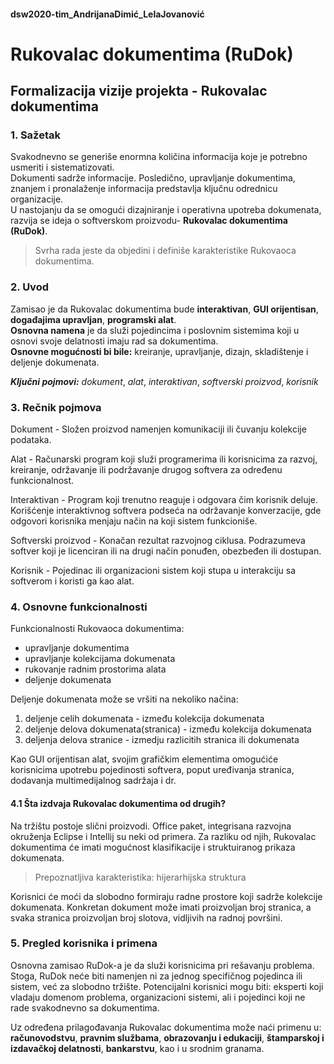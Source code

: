 #### dsw2020-tim_AndrijanaDimić_LelaJovanović

# **Rukovalac dokumentima (RuDok)**

## Formalizacija vizije projekta - Rukovalac dokumentima 
### 1. Sažetak
Svakodnevno se generiše enormna količina informacija koje je potrebno usmeriti i sistematizovati.   
Dokumenti sadrže informacije. 
Posledično, upravljanje dokumentima, znanjem i pronalaženje informacija predstavlja ključnu odrednicu organizacije.   
U nastojanju da se omogući dizajniranje i operativna upotreba dokumenata, razvija se ideja o softverskom proizvodu- **Rukovalac dokumentima (RuDok)**. 
> Svrha rada jeste da objedini i definiše karakteristike Rukovaoca dokumentima.

### 2. Uvod
Zamisao je da Rukovalac dokumentima bude **interaktivan**, **GUI orijentisan**, **događajima upravljan**, **programski alat**.   
**Osnovna namena** je da služi pojedincima i poslovnim sistemima koji u osnovi svoje delatnosti imaju rad sa dokumentima.     
**Osnovne mogućnosti bi bile:** kreiranje, upravljanje, dizajn, skladištenje i deljenje dokumenata.

***Ključni pojmovi:***  _dokument_, _alat_, _interaktivan_, _softverski proizvod_, _korisnik_

### 3. Rečnik pojmova

Dokument - Složen proizvod namenjen komunikaciji ili čuvanju kolekcije podataka.

Alat - Računarski program koji služi programerima ili korisnicima za razvoj, kreiranje, održavanje ili podržavanje drugog softvera za određenu funkcionalnost.

Interaktivan - Program koji trenutno reaguje i odgovara čim korisnik deluje. Korišćenje interaktivnog softvera podseća na održavanje konverzacije, gde odgovori korisnika menjaju način na koji sistem funkcioniše.

Softverski proizvod - Konačan rezultat razvojnog ciklusa. Podrazumeva softver koji je licenciran ili na drugi način ponuđen, obezbeđen ili dostupan.

Korisnik - Pojedinac ili organizacioni sistem koji stupa u interakciju sa softverom i koristi ga kao alat.

### 4. Osnovne funkcionalnosti

Funkcionalnosti Rukovaoca dokumentima:
* upravljanje dokumentima
* upravljanje kolekcijama dokumenata
* rukovanje radnim prostorima alata
* deljenje dokumenata
   
Deljenje dokumenata može se vršiti na nekoliko načina:
1. deljenje celih dokumenata - između kolekcija dokumenata
2.  deljenje delova dokumenata(stranica) - između kolekcija dokumenata
3.  deljenja delova stranice - izmedju razlicitih stranica ili dokumenata

Kao GUI orijentisan alat, svojim grafičkim elementima omogućiće korisnicima upotrebu pojedinosti softvera, poput uređivanja stranica, dodavanja multimedijalnog sadržaja i dr.

#### 4.1 Šta izdvaja Rukovalac dokumentima od drugih?

Na tržištu postoje slični proizvodi. Office paket, integrisana razvojna okruženja Eclipse i Intellij su neki od primera. Za razliku od njih, Rukovalac dokumentima će imati mogućnost klasifikacije i struktuiranog prikaza dokumenata.
> Prepoznatljiva karakteristika: hijerarhijska struktura

Korisnici će moći da slobodno formiraju radne prostore koji sadrže kolekcije dokumenata. Konkretan dokument može imati proizvoljan broj stranica, a svaka stranica proizvoljan broj slotova, vidljivih na radnoj površini. 


### 5. Pregled korisnika i primena

Osnovna zamisao RuDok-a je da služi korisnicima pri rešavanju problema.  
Stoga, RuDok neće biti namenjen ni za jednog specifičnog pojedinca ili sistem, već za slobodno tržište.
Potencijalni korisnici mogu biti: eksperti koji vladaju domenom problema, organizacioni sistemi, ali i pojedinci koji ne rade svakodnevno sa dokumentima.

Uz određena prilagođavanja Rukovalac dokumentima može naći primenu u: **računovodstvu**,  **pravnim službama**, **obrazovanju i edukaciji**, **štamparskoj i izdavačkoj delatnosti**, **bankarstvu**, kao i u srodnim granama.

